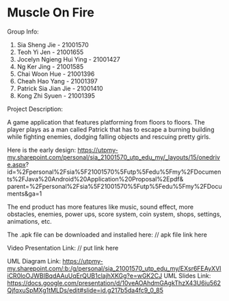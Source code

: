 # Muscle On Fire

Group Info:
1. Sia Sheng Jie - 21001570
2. Teoh Yi Jen - 21001655
3. Jocelyn Ngieng Hui Ying - 21001427
4. Ng Ker Jing - 21001585
5. Chai Woon Hue - 21001396
6. Cheah Hao Yang - 21001397
7. Patrick Sia Jian Jie - 21001410
8. Kong Zhi Syuen - 21001395


Project Description:

A game application that features platforming from floors to floors. 
The player plays as a man called Patrick that has to escape a 
burning building while fighting enemies, dodging falling objects and rescuing pretty girls.

Here is the early design: 
https://utpmy-my.sharepoint.com/personal/sia_21001570_utp_edu_my/_layouts/15/onedrive.aspx?
id=%2Fpersonal%2Fsia%5F21001570%5Futp%5Fedu%5Fmy%2FDocuments%2FJava%20Android%20Application%20Proposal%2Epdf&
parent=%2Fpersonal%2Fsia%5F21001570%5Futp%5Fedu%5Fmy%2FDocuments&ga=1

The end product has more features like music, sound effect, more obstacles,
enemies, power ups, score system, coin system, shops, settings, animations, etc.

The .apk file can be downloaded and installed here:
// apk file link here


Video Presentation Link:
// put link here


UML Diagram Link: 
https://utpmy-my.sharepoint.com/:b:/g/personal/sia_21001570_utp_edu_my/EXsr6FEAyXVIiCR0loOJWBIBqdAAuUqErQUB1clajhXKGg?e=wGK2CJ
UML Slides Link:
https://docs.google.com/presentation/d/10veAOAhdmGAgkThzX43U6iu562QjfqxuSpMXg1tMLDs/edit#slide=id.g217b5da4fc9_0_85
